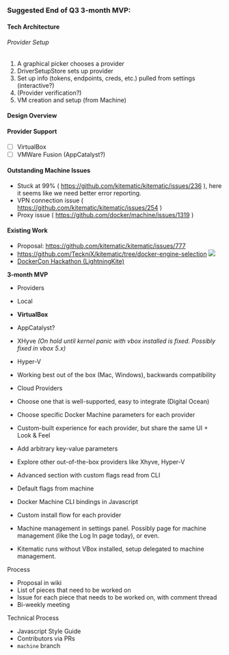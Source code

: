 ### Suggested End of Q3 3-month MVP:

#### Tech Architecture
###### Provider Setup
1. A graphical picker chooses a provider
2. DriverSetupStore sets up provider
4. Set up info (tokens, endpoints, creds, etc.) pulled from settings (interactive?)
5. (Provider verification?)
6. VM creation and setup (from Machine)

#### Design Overview

#### Provider Support
- [ ] VirtualBox
- [ ] VMWare Fusion (AppCatalyst?)

#### Outstanding Machine Issues

- Stuck at 99% ( https://github.com/kitematic/kitematic/issues/236 ), here it seems like we need better error reporting. 
- VPN connection issue ( https://github.com/kitematic/kitematic/issues/254 ) 
- Proxy issue ( https://github.com/docker/machine/issues/1319 ) 


#### Existing Work

- Proposal: https://github.com/kitematic/kitematic/issues/777
- https://github.com/TeckniX/kitematic/tree/docker-engine-selection 
![](https://cloud.githubusercontent.com/assets/33699/8577211/12d46500-2575-11e5-875d-48def6491733.png)
- [DockerCon Hackathon (LightningKite)](https://github.com/fsoppelsa/kitematic)


**3-month MVP**
- Providers
 - Local
  - **VirtualBox**
  - AppCatalyst?
  - XHyve _(On hold until kernel panic with vbox installed is fixed. Possibly fixed in vbox 5.x)_
  - Hyper-V
  - Working best out of the box (Mac, Windows), backwards compatibility

 - Cloud Providers
  - Choose one that is well-supported, easy to integrate (Digital Ocean)

 - Choose specific Docker Machine parameters for each provider
 - Custom-built experience for each provider, but share the same UI + Look & Feel
 - Add arbitrary key-value parameters
 - Explore other out-of-the-box providers like Xhyve, Hyper-V
 - Advanced section with custom flags read from CLI
 - Default flags from machine

- Docker Machine CLI bindings in Javascript

- Custom install flow for each provider

- Machine management in settings panel. Possibly page for machine management (like the Log In page today), or even.
- Kitematic runs without VBox installed, setup delegated to machine management.

Process
- Proposal in wiki
- List of pieces that need to be worked on
- Issue for each piece that needs to be worked on, with comment thread
- Bi-weekly meeting

Technical Process
- Javascript Style Guide
- Contributors via PRs
- `machine` branch
